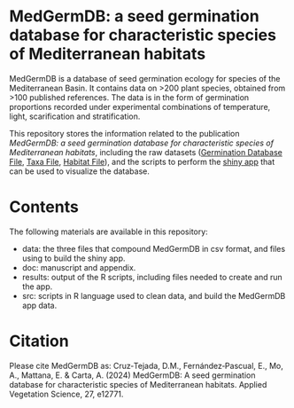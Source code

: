 # MedGermDB: a seed germination database for characteristic species of Mediterranean habitats
MedGermDB is a database of seed germination ecology for species of the Mediterranean Basin. It contains data on >200 plant species, obtained from >100 published references. The data is in the form of germination proportions recorded under experimental combinations of temperature, light, scarification and stratification.

This repository stores the information related to the publication *MedGermDB: a seed germination database for characteristic species of Mediterranean habitats*, including the raw datasets ([Germination Database File](https://github.com/DianaCruzTejada/MedGermDB/tree/main/data/GerminationFile.csv), [Taxa File](https://github.com/DianaCruzTejada/MedGermDB/tree/main/data/TaxaFile.csv), [Habitat File](https://github.com/DianaCruzTejada/MedGermDB/tree/main/data/HabitatFile.csv)), and the scripts to perform the [shiny app](https://dianamariacruztejada.shinyapps.io/medgermdb/) that can be used to visualize the database.

# Contents
The following materials are available in this repository:
- data: the three files that compound MedGermDB in csv format, and files using to build the shiny app.
- doc: manuscript and appendix.
- results: output of the R scripts, including files needed to create and run the app.
- src: scripts in R language used to clean data, and build the MedGermDB app data.

# Citation
Please cite MedGermDB as:
Cruz‐Tejada, D.M., Fernández‐Pascual, E., Mo, A., Mattana, E. & Carta, A. (2024) MedGermDB: A seed germination database for characteristic species of Mediterranean habitats. Applied Vegetation Science, 27, e12771.
